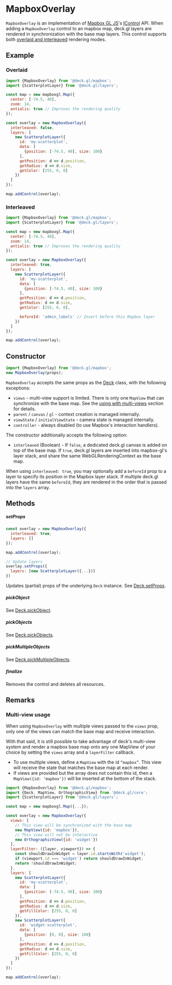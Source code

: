 # MapboxOverlay

`MapboxOverlay` is an implementation of [Mapbox GL JS](https://www.npmjs.com/package/mapbox-gl)'s [IControl](https://docs.mapbox.com/mapbox-gl-js/api/markers/#icontrol) API. When adding a `MapboxOverlay` control to an mapbox map, deck.gl layers are rendered in synchronization with the base map layers. This control supports both [overlaid and interleaved](/docs/get-started/using-with-map.md) rendering modes.

## Example

### Overlaid

```js
import {MapboxOverlay} from '@deck.gl/mapbox';
import {ScatterplotLayer} from '@deck.gl/layers';

const map = new mapboxgl.Map({
  center: [-74.5, 40],
  zoom: 14,
  antialis: true // Improves the rendering quality
});

const overlay = new MapboxOverlay({
  interleaved: false,
  layers: [
    new ScatterplotLayer({
      id: 'my-scatterplot',
      data: [
        {position: [-74.5, 40], size: 100}
      ],
      getPosition: d => d.position,
      getRadius: d => d.size,
      getColor: [255, 0, 0]
    })
  ]
});

map.addControl(overlay);
```

### Interleaved

```js
import {MapboxOverlay} from '@deck.gl/mapbox';
import {ScatterplotLayer} from '@deck.gl/layers';

const map = new mapboxgl.Map({
  center: [-74.5, 40],
  zoom: 14,
  antialis: true // Improves the rendering quality
});

const overlay = new MapboxOverlay({
  interleaved: true,
  layers: [
    new ScatterplotLayer({
      id: 'my-scatterplot',
      data: [
        {position: [-74.5, 40], size: 100}
      ],
      getPosition: d => d.position,
      getRadius: d => d.size,
      getColor: [255, 0, 0],

      beforeId: 'admin_labels' // Insert before this Mapbox layer
    })
  ]
});

map.addControl(overlay);
```


## Constructor

```js
import {MapboxOverlay} from '@deck.gl/mapbox';
new MapboxOverlay(props);
```

`MapboxOverlay` accepts the same props as the [Deck](/docs/api-reference/core/deck.md) class, with the following exceptions:

- `views` - multi-view support is limited. There is only one `MapView` that can synchronize with the base map. See the [using with multi-views](#multi-view-usage) section for details.
- `parent` / `canvas` / `gl` - context creation is managed internally.
- `viewState` / `initialViewState` - camera state is managed internally.
- `controller` - always disabled (to use Mapbox's interaction handlers).

The constructor additionally accepts the following option:

- `interleaved` (Boolean) - If `false`, a dedicated deck.gl canvas is added on top of the base map. If `true`, deck.gl layers are inserted into mapbox-gl's layer stack, and share the same WebGLRenderingContext as the base map.

When using `interleaved: true`, you may optionally add a `beforeId` prop to a layer to specify its position in the Mapbox layer stack. If multiple deck.gl layers have the same `beforeId`, they are rendered in the order that is passed into the `layers` array.

## Methods

##### setProps

```js
const overlay = new MapboxOverlay({
  interleaved: true,
  layers: []
});

map.addControl(overlay);

// Update layers
overlay.setProps({
  layers: [new ScatterplotLayer({...})]
})
```

Updates (partial) props of the underlying `Deck` instance. See [Deck.setProps](/docs/api-reference/core/deck.md#setprops).

##### pickObject

See [Deck.pickObject](/docs/api-reference/core/deck.md#pickobject).

##### pickObjects

See [Deck.pickObjects](/docs/api-reference/core/deck.md#pickobjects).

##### pickMultipleObjects

See [Deck.pickMultipleObjects](/docs/api-reference/core/deck.md#pickmultipleobjects).

##### finalize

Removes the control and deletes all resources.


## Remarks

### Multi-view usage

When using `MapboxOverlay` with multiple views passed to the `views` prop, only one of the views can match the base map and receive interaction.

With that said, it is still possible to take advantage of deck's multi-view system and render a mapbox base map onto any one MapView of your choice by setting the `views` array and a `layerFilter` callback.

- To use multiple views, define a `MapView` with the id `“mapbox”`. This view will receive the state that matches the base map at each render.
- If views are provided but the array does not contain this id, then a `MapView({id: 'mapbox'})` will be inserted at the bottom of the stack.

```js
import {MapboxOverlay} from '@deck.gl/mapbox';
import {Deck, MapView, OrthographicView} from '@deck.gl/core';
import {ScatterplotLayer} from '@deck.gl/layers';

const map = new mapboxgl.Map({...});

const overlay = new MapboxOverlay({
  views: [
    // This view will be synchronized with the base map
    new MapView({id: 'mapbox'}),
    // This view will not be interactive
    new OrthographicView({id: 'widget'})
  ],
  layerFilter: ({layer, viewport}) => {
    const shouldDrawInWidget = layer.id.startsWith('widget');
    if (viewport.id === 'widget') return shouldDrawInWidget;
    return !shouldDrawInWidget;
  },
  layers: [
    new ScatterplotLayer({
      id: 'my-scatterplot',
      data: [
        {position: [-74.5, 40], size: 100}
      ],
      getPosition: d => d.position,
      getRadius: d => d.size,
      getFillColor: [255, 0, 0]
    }),
    new ScatterplotLayer({
      id: 'widget-scatterplot',
      data: [
        {position: [0, 0], size: 100}
      ],
      getPosition: d => d.position,
      getRadius: d => d.size,
      getFillColor: [255, 0, 0]
    })
  ]
});

map.addControl(overlay);
```
